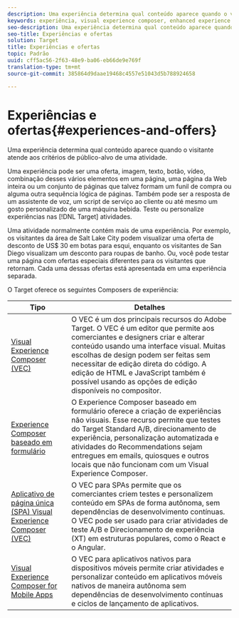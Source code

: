 ```yaml
---
description: Uma experiência determina qual conteúdo aparece quando o visitante atende aos critérios de público-alvo de uma atividade.
keywords: experiência, visual experience composer, enhanced experience composer, experience composer baseado em formulário, composer de formulário, visual composer, experience composer, conteúdo misto, iframe, edição do iframe, editar iframe, x-frame-options, opções do x frame, origem cruzada, problemas de origem cruzada, fluxo de trabalho de autenticação, lista negra de ip, lista de ips permitidos
seo-description: Uma experiência determina qual conteúdo aparece quando o visitante atende aos critérios de público-alvo de uma atividade.
seo-title: Experiências e ofertas
solution: Target
title: Experiências e ofertas
topic: Padrão
uuid: cff5ac56-2f63-48e9-ba06-eb66de9e769f
translation-type: tm+mt
source-git-commit: 385864d9daae19468c4557e51043d5b788924658

---
```



# Experiências e ofertas{#experiences-and-offers}

Uma experiência determina qual conteúdo aparece quando o visitante atende aos critérios de público-alvo de uma atividade.

Uma experiência pode ser uma oferta, imagem, texto, botão, vídeo, combinação desses vários elementos em uma página, uma página da Web inteira ou um conjunto de páginas que talvez formam um funil de compra ou alguma outra sequência lógica de páginas. Também pode ser a resposta de um assistente de voz, um script de serviço ao cliente ou até mesmo um gosto personalizado de uma máquina bebida. Teste ou personalize experiências nas [!DNL Target] atividades.

Uma atividade normalmente contém mais de uma experiência. Por exemplo, os visitantes da área de Salt Lake City podem visualizar uma oferta de desconto de US$ 30 em botas para esqui, enquanto os visitantes de San Diego visualizam um desconto para roupas de banho. Ou, você pode testar uma página com ofertas especiais diferentes para os visitantes que retornam. Cada uma dessas ofertas está apresentada em uma experiência separada.

O Target oferece os seguintes Composers de experiência:

| Tipo | Detalhes |
| --- | --- |
| [Visual Experience Composer (VEC)](../c-experiences/c-visual-experience-composer/visual-experience-composer.md#concept_CF63320EB8924B2F9BDA3C72256DCE50) | O VEC é um dos principais recursos do Adobe Target. O VEC é um editor que permite aos comerciantes e designers criar e alterar conteúdo usando uma interface visual. Muitas escolhas de design podem ser feitas sem necessitar de edição direta do código. A edição de HTML e JavaScript também é possível usando as opções de edição disponíveis no compositor. |
| [Experience Composer baseado em formulário](../c-experiences/form-experience-composer.md#task_FAC842A6535045B68B4C1AD3E657E56E) | O Experience Composer baseado em formulário oferece a criação de experiências não visuais. Esse recurso permite que testes do Target Standard A/B, direcionamento de experiência, personalização automatizada e atividades do Recommendations sejam entregues em emails, quiosques e outros locais que não funcionam com um Visual Experience Composer. |
| [Aplicativo de página única (SPA) Visual Experience Composer (VEC)](/help/c-experiences/spa-visual-experience-composer.md) | O VEC para SPAs permite que os comerciantes criem testes e personalizem conteúdo em SPAs de forma autônoma, sem dependências de desenvolvimento contínuas. O VEC pode ser usado para criar atividades de teste A/B e Direcionamento de experiência (XT) em estruturas populares, como o React e o Angular. |
| [Visual Experience Composer for Mobile Apps](/help/c-target-mobile-app/c-mobile-visual-experience-composer/mobile-visual-experience-composer.md) | O VEC para aplicativos nativos para dispositivos móveis permite criar atividades e personalizar conteúdo em aplicativos móveis nativos de maneira autônoma sem dependências de desenvolvimento contínuas e ciclos de lançamento de aplicativos. |



